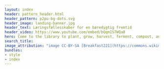 ```yaml
---
layout: index
header: pattern_header.html
header_pattern: p2pu-bg-dots.svg
header_image: landing-banner.jpg
header_text: Læringsfællesskaber for en bæredygtig fremtid
header_video: https://www.youtube.com/embed/bQqmIS7WQa8
hero: Come to the library to plant, grow, harvest, ferment, compost, and learn with your neighbors.
search_title: 
image_attribution: "image CC-BY-SA [Breakfast221](https://commons.wikimedia.org/wiki/User:Breakfast221)"
bundles:
- style
- index
---
```

